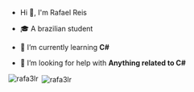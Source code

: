 - Hi 👋, I'm Rafael Reis

- 🎓 A brazilian student

- 🌱 I’m currently learning **C#**

- 🤝 I’m looking for help with **Anything related to C#**

<p><img align="left" src="https://github-readme-stats.vercel.app/api/top-langs?username=rafa3lr&show_icons=true&locale=en&layout=compact" alt="rafa3lr" /></p>

<p>&nbsp;<img align="center" src="https://github-readme-stats.vercel.app/api?username=rafa3lr&show_icons=true&locale=en" alt="rafa3lr" /></p>



<!--
**Rafa3lR/Rafa3lR** is a ✨ _special_ ✨ repository because its `README.md` (this file) appears on your GitHub profile.

Here are some ideas to get you started:

- 🔭 I’m currently working on ...
- 🌱 I’m currently learning ...
- 👯 I’m looking to collaborate on ...
- 🤔 I’m looking for help with ...
- 💬 Ask me about ...
- 📫 How to reach me: ...
- 😄 Pronouns: ...
- ⚡ Fun fact: ...
-->
